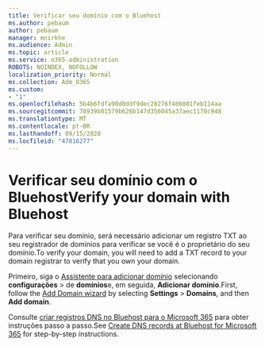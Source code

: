 ```yaml
---
title: Verificar seu domínio com o Bluehost
ms.author: pebaum
author: pebaum
manager: mnirkhe
ms.audience: Admin
ms.topic: article
ms.service: o365-administration
ROBOTS: NOINDEX, NOFOLLOW
localization_priority: Normal
ms.collection: Adm_O365
ms.custom:
- "1"
ms.openlocfilehash: 5b4b6fdfa90d0ddf9dec28276f406801feb114aa
ms.sourcegitcommit: 78939b01579b626b147d356045a37aec1170c948
ms.translationtype: MT
ms.contentlocale: pt-BR
ms.lasthandoff: 09/15/2020
ms.locfileid: "47816277"
---
```

# <a name="verify-your-domain-with-bluehost"></a><span data-ttu-id="5d5c8-102">Verificar seu domínio com o Bluehost</span><span class="sxs-lookup"><span data-stu-id="5d5c8-102">Verify your domain with Bluehost</span></span>

<span data-ttu-id="5d5c8-103">Para verificar seu domínio, será necessário adicionar um registro TXT ao seu registrador de domínios para verificar se você é o proprietário do seu domínio.</span><span class="sxs-lookup"><span data-stu-id="5d5c8-103">To verify your domain, you will need to add a TXT record to your domain registrar to verify that you own your domain.</span></span> 

<span data-ttu-id="5d5c8-104">Primeiro, siga o [Assistente para adicionar domínio](https://admin.microsoft.com/Adminportal#/Domains) selecionando **configurações** \> de **domínios**e, em seguida, **Adicionar domínio**.</span><span class="sxs-lookup"><span data-stu-id="5d5c8-104">First, follow the [Add Domain wizard](https://admin.microsoft.com/Adminportal#/Domains) by selecting **Settings** \> **Domains**, and then **Add domain**.</span></span>
  
<span data-ttu-id="5d5c8-105">Consulte [criar registros DNS no Bluehost para o Microsoft 365](https://docs.microsoft.com/microsoft-365/admin/dns/create-dns-records-at-bluehost) para obter instruções passo a passo.</span><span class="sxs-lookup"><span data-stu-id="5d5c8-105">See [Create DNS records at Bluehost for Microsoft 365](https://docs.microsoft.com/microsoft-365/admin/dns/create-dns-records-at-bluehost) for step-by-step instructions.</span></span>